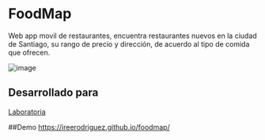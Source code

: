 # FoodMap
Web app movil de restaurantes, encuentra restaurantes nuevos en la ciudad de Santiago, su rango de precio y dirección, de acuerdo al tipo de comida que ofrecen. 

![image](https://ireerodriguez.github.io/img/port2.JPG)


## Desarrollado para 
[Laboratoria](http://laboratoria.la)

##Demo
https://ireerodriguez.github.io/foodmap/
